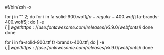 #!/bin/zsh -x

for j in "" 2; do
  for i in fa-solid-900.woff$j fa-regular-400.woff$j fa-brands-400.woff$j; do
    [ -e $i ]  ||  wget https://use.fontawesome.com/releases/v5.9.0/webfonts/$i
  done
done


for i in fa-solid-900.ttf fa-brands-400.ttf; do
  [ -e $i ]  ||  wget https://use.fontawesome.com/releases/v5.9.0/webfonts/$i
done
